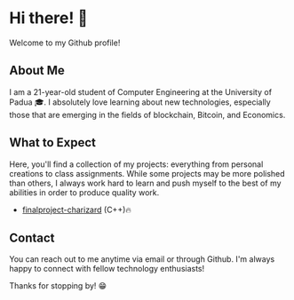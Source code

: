 # Hi there! 👋

Welcome to my Github profile! 

## About Me

I am a 21-year-old student of Computer Engineering at the University of Padua 🎓. I absolutely love learning about new technologies, especially those that are emerging in the fields of blockchain, Bitcoin, and Economics.

## What to Expect

Here, you'll find a collection of my projects: everything from personal creations to class assignments. While some projects may be more polished than others, I always work hard to learn and push myself to the best of my abilities in order to produce quality work.

  - [finalproject-charizard](https://github.com/andreapdn/finalproject-charizard.git) (C++)🔥

## Contact

You can reach out to me anytime via email or through Github. I'm always happy to connect with fellow technology enthusiasts! 

Thanks for stopping by! 😁
